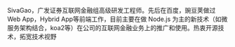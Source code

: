 SivaGao，广发证券互联网金融组高级研发工程师。先后在百度，豌豆荚做过 Web App，Hybrid App等前端工作，目前主要在做 Node.js 为主的新技术（如微服务架构结合，koa2等）在公司的互联网金融业务上的推广和使用。热衷开源技术，拓宽技术视野





